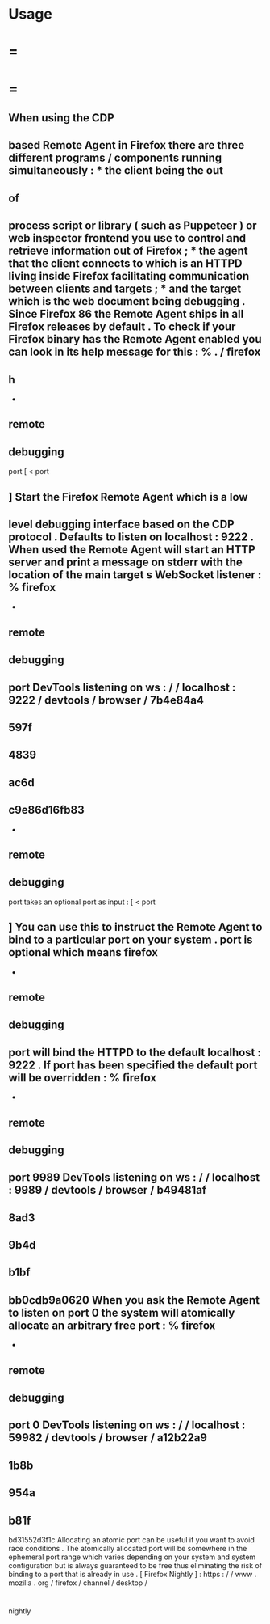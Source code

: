 Usage
=
=
=
=
=
When
using
the
CDP
-
based
Remote
Agent
in
Firefox
there
are
three
different
programs
/
components
running
simultaneously
:
*
the
__client__
being
the
out
-
of
-
process
script
or
library
(
such
as
Puppeteer
)
or
web
inspector
frontend
you
use
to
control
and
retrieve
information
out
of
Firefox
;
*
the
__agent__
that
the
client
connects
to
which
is
an
HTTPD
living
inside
Firefox
facilitating
communication
between
clients
and
targets
;
*
and
the
__target__
which
is
the
web
document
being
debugging
.
Since
Firefox
86
the
Remote
Agent
ships
in
all
Firefox
releases
by
default
.
To
check
if
your
Firefox
binary
has
the
Remote
Agent
enabled
you
can
look
in
its
help
message
for
this
:
%
.
/
firefox
-
h
-
-
remote
-
debugging
-
port
[
<
port
>
]
Start
the
Firefox
Remote
Agent
which
is
a
low
-
level
debugging
interface
based
on
the
CDP
protocol
.
Defaults
to
listen
on
localhost
:
9222
.
When
used
the
Remote
Agent
will
start
an
HTTP
server
and
print
a
message
on
stderr
with
the
location
of
the
main
target
s
WebSocket
listener
:
%
firefox
-
-
remote
-
debugging
-
port
DevTools
listening
on
ws
:
/
/
localhost
:
9222
/
devtools
/
browser
/
7b4e84a4
-
597f
-
4839
-
ac6d
-
c9e86d16fb83
-
-
remote
-
debugging
-
port
takes
an
optional
port
as
input
:
[
<
port
>
]
You
can
use
this
to
instruct
the
Remote
Agent
to
bind
to
a
particular
port
on
your
system
.
port
is
optional
which
means
firefox
-
-
remote
-
debugging
-
port
will
bind
the
HTTPD
to
the
default
localhost
:
9222
.
If
port
has
been
specified
the
default
port
will
be
overridden
:
%
firefox
-
-
remote
-
debugging
-
port
9989
DevTools
listening
on
ws
:
/
/
localhost
:
9989
/
devtools
/
browser
/
b49481af
-
8ad3
-
9b4d
-
b1bf
-
bb0cdb9a0620
When
you
ask
the
Remote
Agent
to
listen
on
port
0
the
system
will
atomically
allocate
an
arbitrary
free
port
:
%
firefox
-
-
remote
-
debugging
-
port
0
DevTools
listening
on
ws
:
/
/
localhost
:
59982
/
devtools
/
browser
/
a12b22a9
-
1b8b
-
954a
-
b81f
-
bd31552d3f1c
Allocating
an
atomic
port
can
be
useful
if
you
want
to
avoid
race
conditions
.
The
atomically
allocated
port
will
be
somewhere
in
the
ephemeral
port
range
which
varies
depending
on
your
system
and
system
configuration
but
is
always
guaranteed
to
be
free
thus
eliminating
the
risk
of
binding
to
a
port
that
is
already
in
use
.
[
Firefox
Nightly
]
:
https
:
/
/
www
.
mozilla
.
org
/
firefox
/
channel
/
desktop
/
#
nightly

